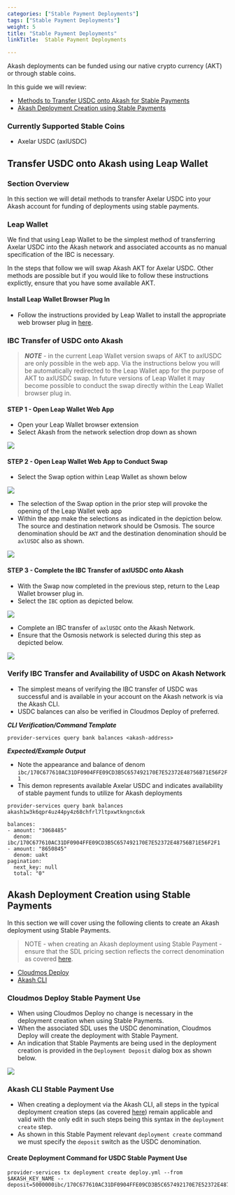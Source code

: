 ```yaml
---
categories: ["Stable Payment Deployments"]
tags: ["Stable Payment Deployments"]
weight: 5
title: "Stable Payment Deployments"
linkTitle:  Stable Payment Deployments

---
```




Akash deployments can be funded using our native crypto currency (AKT) or through stable coins.

In this guide we will review:

* [Methods to Transfer USDC onto Akash for Stable Payments](#methods-to-transfer-usdc-onto-akash-for-stable-payments)
* [Akash Deployment Creation using Stable Payments](#akash-deployment-creation-using-stable-payments)

### Currently Supported Stable Coins

* Axelar USDC (axlUSDC)

## Transfer USDC onto Akash using Leap Wallet

### Section Overview

In this section we will detail methods to transfer Axelar USDC into your Akash account for funding of deployments using stable payments.

### Leap Wallet

We find that using Leap Wallet to be the simplest method of transferring Axelar USDC into the Akash network and associated accounts as no manual specification of the IBC is necessary.

In the steps that follow we will swap Akash AKT for Axelar USDC.  Other methods are possible but if you would like to follow these instructions explictly, ensure that you have some available AKT.

#### Install Leap Wallet Browser Plug In

* Follow the instructions provided by Leap Wallet to install the appropriate web browser plug in [here](https://www.leapwallet.io/download).

### IBC Transfer of USDC onto Akash

> _**NOTE**_ - in the current Leap Wallet version swaps of AKT to axlUSDC are only possible in the web app.  Via the instructions below you will be automatically redirected to the Leap Wallet app for the purpose of AKT to axlUSDC swap.  In future versions of Leap Wallet it may become possible to conduct the swap directly within the Leap Wallet browser plug in.

#### STEP 1 - Open Leap Wallet Web App

* Open your Leap Wallet browser extension
* Select Akash from the network selection drop down as shown



![](../../../assets/leapWalletWithAkashSelected.png)

#### STEP 2 - Open Leap Wallet Web App to Conduct Swap

* Select the Swap option within Leap Wallet as shown below


![](../../../assets/leapWalletInitiateWebApp.png)

* The selection of the Swap option in the prior step will provoke the opening of the Leap Wallet web app
* Within the app make the selections as indicated in the depiction below.  The source and destination network should be Osmosis.  The source denomination should be `AKT` and the destination denomination should be `axlUSDC` also as shown.


![](../../../assets/ibcSwap.png)

#### STEP 3 - Complete the IBC Transfer of axlUSDC onto Akash

* With the Swap now completed in the previous step, return to the Leap Wallet browser plug in.
* Select the `IBC` option as depicted below.


![](../../../assets/initiateIBC.png)

* Complete an IBC transfer of `axlUSDC` onto the Akash Network.
* Ensure that the Osmosis network is selected during this step as depicted below.



![](../../../assets/sendOntoAkash.png)

### Verify IBC Transfer and Availability of USDC on Akash Network

* The simplest means of verifying the IBC transfer of USDC was successful and is available in your account on the Akash network is via the Akash CLI.
* USDC balances can also be verified in Cloudmos Deploy of preferred.

_**CLI Verification/Command Template**_

```
provider-services query bank balances <akash-address>
```

_**Expected/Example Output**_

* Note the appearance and balance of denom `ibc/170C677610AC31DF0904FFE09CD3B5C657492170E7E52372E48756B71E56F2F1`
* This demon represents available Axelar USDC and indicates availability of stable payment funds to utilize for Akash deployments

```
provider-services query bank balances akash1w3k6qpr4uz44py4z68chfrl7ltpxwtkngnc6xk

balances:
- amount: "3068485"
  denom: ibc/170C677610AC31DF0904FFE09CD3B5C657492170E7E52372E48756B71E56F2F1
- amount: "8650845"
  denom: uakt
pagination:
  next_key: null
  total: "0"
```

## Akash Deployment Creation using Stable Payments

In this section we will cover using the following clients to create an Akash deployment using Stable Payments.

> NOTE - when creating an Akash deployment using Stable Payment - ensure that the SDL pricing section reflects the correct denomination as covered [here](/docs/docs/getting-started/stack-definition-language#stable-payment).

* [Cloudmos Deploy](#cloudmos-deploy-stable-payment-use)
* [Akash CLI](#akash-cli-stable-payment-use)

### Cloudmos Deploy Stable Payment Use

* When using Cloudmos Deploy no change is necessary in the deployment creation when using Stable Payments.
* When the associated SDL uses the USDC denomination, Cloudmos Deploy will create the deployment with Stable Payment.
* An indication that Stable Payments are being used in the deployment creation is provided in the `Deployment Deposit` dialog box as shown below.


![](../../../assets/cloudmosStable.png)

### Akash CLI Stable Payment Use

* When creating a deployment via the Akash CLI, all steps in the typical deployment creation steps (as covered [here](/docs/docs/deployments/akash-cli/installation/)) remain applicable and valid with the only edit in such steps being this syntax in the `deployment create` step.
* As shown in this Stable Payment relevant `deployment create` command we must specify the `deposit` switch as the USDC denomination.

#### Create Deployment Command for USDC Stable Payment Use

```
provider-services tx deployment create deploy.yml --from $AKASH_KEY_NAME --deposit=5000000ibc/170C677610AC31DF0904FFE09CD3B5C657492170E7E52372E48756B71E56F2F1
```